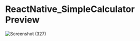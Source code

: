 # ReactNative_SimpleCalculator Preview
![Screenshot (327)](https://github.com/skp3214/ReactNative_SimpleCalculator/assets/95349420/0e66c714-6475-4079-b4fb-c72fc6a181d1)



